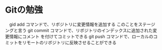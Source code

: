 # Gitの勉強
　gid add コマンドで、リボジトリに変更情報を追加する
      このことをステージングと言う
  git commit コマンドで、リボジトリのインデックスに追加された変更情報にコメント
  を付けてコミットできる
  git push コマンドで、ローカルのコミットをリモートのリボジトリに反映させることができる    